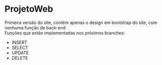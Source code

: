 # ProjetoWeb
Primeira versão do site, contém apenas o design em bootstrap do site, com nenhuma função de back-end
<br>
Funções que estão implementadas nos próximos branches:
- INSERT
- SELECT
- UPDATE
- DELETE
